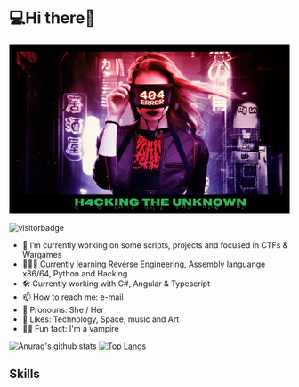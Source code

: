 # 💻Hi there🍕
![image](https://github.com/HelenaC0ldHeart/-My-DarkWebsite-.github.io/blob/master/img/404error_Girl%20(1).png)

![visitorbadge](https://visitor-badge.laobi.icu/badge?page_id=helenac0ldheart.visitor-badge)

- 🔧 I’m currently working on some scripts, projects and focused in CTFs & Wargames
- 👩🏻‍💻 Currently learning Reverse Engineering, Assembly languange x86/64, Python and Hacking
- 🛠️ Currently working with C#, Angular & Typescript
- 📫 How to reach me: e-mail
- 🔱 Pronouns: She / Her
- 🖤 Likes: Technology, Space, music and Art
- 🧛‍♀️ Fun fact: I'm a vampire

![Anurag's github stats](https://github-readme-stats.vercel.app/api?username=helenac0ldheart&show_icons=true&theme=dracula&bg_color=DEG,440d0f,000000&title_color=ffd1dc&text_color=84596b&icon_color=84596b&line_height=24.5)
[![Top Langs](https://github-readme-stats.vercel.app/api/top-langs/?username=helenac0ldheart&layout=compact&bg_color=DEG,440d0f,000000&title_color=ffd1dc&text_color=84596b&icon_color=84596b&langs_count=10&theme=dracula)](https://github.com/helenac0ldheart/github-readme-stats)
## Skills

<!--
**HelenaC0ldHeart/HelenaC0ldheart** is a ✨ _special_ ✨ repository because its `README.md` (this file) appears on your GitHub profile.

Here are some ideas to get you started:

- 🔭 I’m currently working on some scripts
- 👩🏻‍💻 I’m currently learning Reverse Engineering, Assembly languange, Python and Hacking.
- 📫 How to reach me: ...
- 😄 Pronouns: She / Her
- 🧛‍♀️ Fun fact: I'm a vampire
!-->
